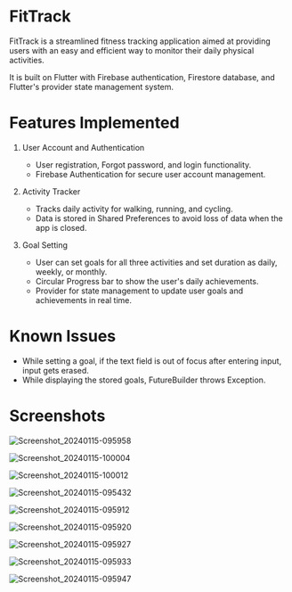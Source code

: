 # FitTrack
 FitTrack is a streamlined fitness tracking application aimed at providing users with an easy and efficient way to monitor their daily physical activities.

 It is built on Flutter with Firebase authentication, Firestore database, and Flutter's provider state management system.

 # Features Implemented

1. User Account and Authentication
    * User registration, Forgot password, and login functionality.
    * Firebase Authentication for secure user account management.

2. Activity Tracker
    * Tracks daily activity for walking, running, and cycling.
    * Data is stored in Shared Preferences to avoid loss of data when the app is closed.

 3. Goal Setting
    * User can set goals for all three activities and set duration as daily, weekly, or monthly.
    * Circular Progress bar to show the user's daily achievements.
    * Provider for state management to update user goals and achievements in real time.

  # Known Issues

  * While setting a goal, if the text field is out of focus after entering input, input gets erased.
  * While displaying the stored goals, FutureBuilder throws Exception.

 # Screenshots
![Screenshot_20240115-095958](https://github.com/tamilnambi/fit_track/assets/123074613/bef71aa8-6c5f-44e3-b6ef-014fb08955f9)

![Screenshot_20240115-100004](https://github.com/tamilnambi/fit_track/assets/123074613/3081fcf5-e416-479f-8274-50222bd7254c)

 ![Screenshot_20240115-100012](https://github.com/tamilnambi/fit_track/assets/123074613/6b4ca5a3-7f5c-4847-bb35-51a590e8e185)

 ![Screenshot_20240115-095432](https://github.com/tamilnambi/fit_track/assets/123074613/a0b732ee-eb5f-4f4d-90fd-bc108150f264)

 ![Screenshot_20240115-095912](https://github.com/tamilnambi/fit_track/assets/123074613/d740eafe-1eef-4c1d-beae-c6d60815b33c)

 ![Screenshot_20240115-095920](https://github.com/tamilnambi/fit_track/assets/123074613/8d0fd673-2502-45e8-8aff-46a3f4094e7f)

 ![Screenshot_20240115-095927](https://github.com/tamilnambi/fit_track/assets/123074613/0031d5f4-7d6f-485e-90e5-b9444d3d059e)

![Screenshot_20240115-095933](https://github.com/tamilnambi/fit_track/assets/123074613/b4df4a78-0c6a-43b3-b10a-865b92c70e9f)

![Screenshot_20240115-095947](https://github.com/tamilnambi/fit_track/assets/123074613/a1604701-2b78-467a-847f-4a589527f18c)





